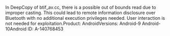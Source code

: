 In DeepCopy of btif_av.cc, there is a possible out of bounds read due to improper casting. This could lead to remote information disclosure over Bluetooth with no additional execution privileges needed. User interaction is not needed for exploitation.Product: AndroidVersions: Android-9 Android-10Android ID: A-140768453